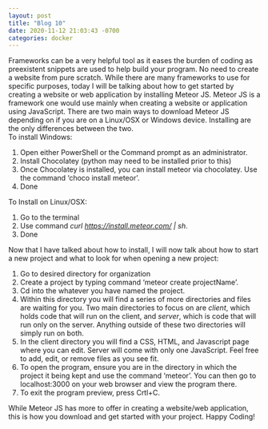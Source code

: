 ```yaml
---
layout: post
title: "Blog 10"
date: 2020-11-12 21:03:43 -0700
categories: docker
---
```

Frameworks can be a very helpful tool as it eases the burden of coding as preexistent snippets are used to help build your program. No need to create a website from pure scratch. While there are many frameworks to use for specific purposes, today I will be talking about how to get started by creating a website or web application by installing Meteor JS. Meteor JS is a framework one would use mainly when creating a website or application using JavaScript. There are two main ways to download Meteor JS depending on if you are on a Linux/OSX or Windows device. Installing are the only differences between the two.  
To install Windows: 
1.	Open either PowerShell or the Command prompt as an administrator.
2.	Install Chocolatey (python may need to be installed prior to this)
3.	Once Chocolatey is installed, you can install meteor via chocolatey. Use the command ‘choco install meteor’.
4.	Done

To Install on Linux/OSX:
1.	Go to the terminal
2.	Use command *curl https://install.meteor.com/ | sh*.
3.	Done

Now that I have talked about how to install, I will now talk about how to start a new project and what to look for when opening a new project:
1.	Go to desired directory for organization
2.	Create a project by typing command ‘meteor create projectName’. 
3.	Cd into the whatever you have named the project. 
4.	Within this directory you will find a series of more directories and files are waiting for you. Two main directories to focus on are *client*, which holds code that will run on the client, and *server*, which is code that will run only on the server. Anything outside of these two directories will simply run on both.
5.	In the client directory you will find a CSS, HTML, and Javascript page where you can edit. Server will come with only one JavaScript. Feel free to add, edit, or remove files as you see fit. 
6.	To open the program, ensure you are in the directory in which the project it being kept and use the command ‘meteor’. You can then go to localhost:3000 on your web browser and view the program there.
7.	To exit the program preview, press Crtl+C.

 While Meteor JS has more to offer in creating a website/web application, this is how you download and get started with your project. Happy Coding!


